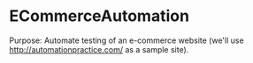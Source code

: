 # ECommerceAutomation
Purpose: Automate testing of an e-commerce website (we'll use http://automationpractice.com/ as a sample site).
